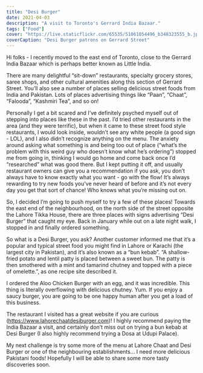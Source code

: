 ```yaml
---
title: "Desi Burger"
date: 2021-04-03
description: "A visit to Toronto's Gerrard India Bazaar."
tags: ["Food"]
cover: "https://live.staticflickr.com/65535/51061054496_b348323555_b.jpg"
coverCaption: "Desi Burger patrons on Gerrard Street"
---
```


Hi folks - I recently moved to the east end of Toronto, close to the Gerrard India Bazaar which is perhaps better known as Little India.

There are many delightful “sit-down” restaurants, specialty grocery stores, saree shops, and other cultural amenities along this section of Gerrard Street.  You’ll also see a number of places selling delicious street foods from India and Pakistan.  Lots of places advertising things like “Paan”, “Chaat”, “Falooda”, “Kashmiri Tea”, and so on!

Personally I get a bit scared and I’ve definitely psyched myself out of stepping into places like these in the past.  I’d tried other restaurants in the area (and they were terrific), but when it came to these street food style restaurants, I would look inside, wouldn’t see any white people (a good sign - LOL), and I also didn’t recognize anything on the menu.  The anxiety around asking what something is and being too out of place (“what’s the problem with this weird guy who doesn’t know what he’s ordering”) stopped me from going in, thinking I would go home and come back once I’d “researched” what was good there.  But I kept putting it off, and usually restaurant owners can give you a recommendation if you ask, you don’t always have to know exactly what you want - go with the flow!  It’s always rewarding to try new foods you’ve never heard of before and it’s not every day you get that sort of chance!  Who knows what you’re missing out on.

So, I decided I’m going to push myself to try a few of these places!  Towards the east end of the neighbourhood, on the north side of the street opposite the Lahore Tikka House, there are three places with signs advertising “Desi Burger” that caught my eye.  Back in January while out on a late night walk, I stopped in and finally ordered something.

So what is a Desi Burger, you ask?  Another customer informed me that it’s a popular and typical street food you might find in Lahore or Karachi (the largest city in Pakistan), and it’s also known as a “bun kebab”.  “A shallow-fried potato and lentil patty is placed between a sweet bun. The patty is then smothered with a mint and tamarind chutney and topped with a piece of omelette.”, as one recipe site described it.

I ordered the Aloo Chicken Burger with an egg, and it was incredible.  This thing is literally overflowing with delicious chutney.  Yum.  If you enjoy a saucy burger, you are going to be one happy human after you get a load of this business.

The restaurant I visited has a great website if you are curious (https://www.lahorechaatdesiburger.com)!  I highly recommend paying the India Bazaar a visit, and certainly don’t miss out on trying a bun kebab at Desi Burger (I also highly recommend trying a Dosa at Udupi Palace).

My next challenge is try some more of the menu at Lahore Chaat and Desi Burger or one of the neighbouring establishments… I need more delicious Pakistani foods!  Hopefully I will be able to share some more tasty discoveries soon.